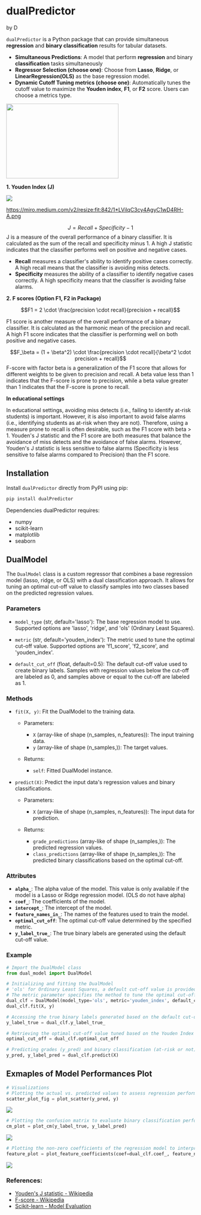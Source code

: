 # dualPredictor

by D

`dualPredictor` is a Python package that can provide simultaneous **regression** and **binary classification** results for tabular datasets. 


- **Simultaneous Predictions**: A model that perform **regression** and binary **classification** tasks simultaneously
- **Regressor Selection (choose one)**: Choose from **Lasso**, **Ridge**, or **LinearRegression(OLS)** as the base regression model.
- **Dynamic Cutoff Tuning metrics (choose one)**: Automatically tunes the cutoff value to maximize the **Youden index**, **F1**, or **F2** score. Users can choose a metrics type.

<img src='https://github.com/098765d/dualPredictor/blob/890d66657e969334fb46d5b97cafbeb2d04fdff6/figs/regressor_metric.png' width="300" height="200">
  

**1. Youden Index (J)**

![](https://miro.medium.com/v2/resize:fit:842/1*LVilqC3cy4AgyC1wD4RH-A.png)

https://miro.medium.com/v2/resize:fit:842/1*LVilqC3cy4AgyC1wD4RH-A.png

 $$J= Recall + Specificity - 1$$
J is a measure of the overall performance of a binary classifier. It is calculated as the sum of the recall and specificity minus 1. A high J statistic indicates that the classifier performs well on positive and negative cases.

* **Recall** measures a classifier's ability to identify positive cases correctly. A high recall means that the classifier is avoiding miss detects.
* **Specificity** measures the ability of a classifier to identify negative cases correctly. A high specificity means that the classifier is avoiding false alarms.

**2. F scores (Option F1, F2 in Package)**

$$F1 = 2 \cdot \frac{precision \cdot recall}{precision + recall}$$

F1 score is another measure of the overall performance of a binary classifier. It is calculated as the harmonic mean of the precision and recall. A high F1 score indicates that the classifier is performing well on both positive and negative cases.

$$F_\beta = (1 + \beta^2) \cdot \frac{precision \cdot recall}{\beta^2 \cdot precision + recall}$$
F-score with factor beta is a generalization of the F1 score that allows for different weights to be given to precision and recall. A beta value less than 1 indicates that the F-score is prone to precision, while a beta value greater than 1 indicates that the F-score is prone to recall.

**In educational settings**

In educational settings, avoiding miss detects (i.e., failing to identify at-risk students) is important. However, it is also important to avoid false alarms (i.e., identifying students as at-risk when they are not). Therefore, using a measure prone to recall is often desirable, such as the F1 score with beta > 1.
Youden's J statistic and the F1 score are both measures that balance the avoidance of miss detects and the avoidance of false alarms. However, Youden's J statistic is less sensitive to false alarms (Specificity is less sensitive to false alarms compared to Precision) than the F1 score.


## Installation

Install `dualPredictor` directly from PyPI using pip:

```bash
pip install dualPredictor
```
Dependencies
dualPredictor requires:
- numpy
- scikit-learn
- matplotlib
- seaborn

## DualModel

The `DualModel` class is a custom regressor that combines a base regression model (lasso, ridge, or OLS) with a dual classification approach. It allows for tuning an optimal cut-off value to classify samples into two classes based on the predicted regression values.

### Parameters

- `model_type` (str, default='lasso'): The base regression model to use. Supported options are 'lasso', 'ridge', and 'ols' (Ordinary Least Squares).

- `metric` (str, default='youden_index'): The metric used to tune the optimal cut-off value. Supported options are 'f1_score', 'f2_score', and 'youden_index'. 

- `default_cut_off` (float, default=0.5): The default cut-off value used to create binary labels. Samples with regression values below the cut-off are labeled as 0, and samples above or equal to the cut-off are labeled as 1.

### Methods

- `fit(X, y)`: Fit the DualModel to the training data.

    - Parameters:
        - `X` (array-like of shape (n_samples, n_features)): The input training data.
        - `y` (array-like of shape (n_samples,)): The target values.

    - Returns:
        - `self`: Fitted DualModel instance.

- `predict(X)`: Predict the input data's regression values and binary classifications.

    - Parameters:
        - `X` (array-like of shape (n_samples, n_features)): The input data for prediction.

    - Returns:
        - `grade_predictions` (array-like of shape (n_samples,)): The predicted regression values.
        - `class_predictions` (array-like of shape (n_samples,)): The predicted binary classifications based on the optimal cut-off.

### Attributes

* **`alpha_`**: The alpha value of the model. This value is only available if the model is a Lasso or Ridge regression model. (OLS do not have alpha)
* **`coef_`**: The coefficients of the model.
* **`intercept_`**: The intercept of the model.
* **`feature_names_in_`**: The names of the features used to train the model.
* **`optimal_cut_off`**: The optimal cut-off value determined by the specified metric.
* **`y_label_true_`**: The true binary labels are generated using the default cut-off value.
  
### Example

```python
# Import the DualModel class
from dual_model import DualModel

# Initializing and fitting the DualModel
# 'ols' for Ordinary Least Squares, a default cut-off value is provided
# The metric parameter specifies the method to tune the optimal cut-off
dual_clf = DualModel(model_type='ols', metric='youden_index', default_cut_off=1)
dual_clf.fit(X, y)

# Accessing the true binary labels generated based on the default cut-off
y_label_true = dual_clf.y_label_true_

# Retrieving the optimal cut-off value tuned based on the Youden Index
optimal_cut_off = dual_clf.optimal_cut_off

# Predicting grades (y_pred) and binary classification (at-risk or not) based on the optimal cut-off (y_label_pred)
y_pred, y_label_pred = dual_clf.predict(X)
```


## Exmaples of Model Performances Plot
```python
# Visualizations
# Plotting the actual vs. predicted values to assess regression performance
scatter_plot_fig = plot_scatter(y_pred, y)
```
![](https://github.com/098765d/dualPredictor/blob/17cea04496fef61cfa8985852bd5de0d104ead8a/figs/scatter_plot.png)
```python
# Plotting the confusion matrix to evaluate binary classification performance
cm_plot = plot_cm(y_label_true, y_label_pred)
```
![](https://github.com/098765d/dualPredictor/blob/17cea04496fef61cfa8985852bd5de0d104ead8a/figs/cm_plot.png)
```python
# Plotting the non-zero coefficients of the regression model to interpret feature importance
feature_plot = plot_feature_coefficients(coef=dual_clf.coef_, feature_names=dual_clf.feature_names_in_)
```
![](https://github.com/098765d/dualPredictor/blob/17cea04496fef61cfa8985852bd5de0d104ead8a/figs/feature_coefficients.png)


### References:

- [Youden's J statistic - Wikipedia](https://en.wikipedia.org/wiki/Youden%27s_J_statistic)
- [F-score - Wikipedia](https://en.wikipedia.org/wiki/F-score)
- [Scikit-learn - Model Evaluation](https://scikit-learn.org/stable/modules/model_evaluation.html)
